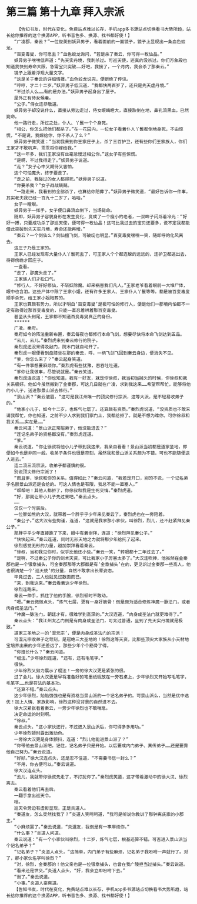# 第三篇 第十九章 拜入宗派
        【告知书友，时代在变化，免费站点难以长存，手机app多书源站点切换看书大势所趋，站长给你推荐的这个换源APP，听书音色多、换源、找书都好使！】
       “广凌郡，秦云？”一位俊美到妖异男子，看着面前的一面镜子，镜子上显现出一条血色蛟龙。
       “百变毒叟，你可愿去？”血色蛟龙询问，“若是杀了秦云，你可得一枚仙晶。”
       妖异男子嘿嘿低声道：“先天实丹境，我刺杀过。可巡天使，还真的没杀过。你们万象殿也知道我快到寿命大限，急需宝贝突破……好吧，我接了，一个月内，我会杀了那秦云。”
       镜子上跟着浮现大量文字。
       “这是关于秦云的详细情报。”血色蛟龙说完，便断绝了传讯。
       “哼哼，才二十二岁。”妖异男子低沉道，“我都快两百岁了，还只是先天虚丹境。”
       “不过杀人么……有的是办法。”妖异男子起身出了屋子。
       屋外正有侍女候着。
       “公子。”侍女连恭敬道。
       妖异男子却没说什么，直接从旁边走过，侍女眼睛瞪大，直接跌倒在地，鼻孔流黑血，已然毙命。
       他一路行走，所过之处，仆人、丫鬟一个个身死。
       “相公，你怎么把他们都杀了。”在一花园内，一位女子看着仆人丫鬟都倒地身死，不由惊慌，“不是说，我嫁给你，你不杀人了么？”
       妖异男子微笑道：“当初我来到你王家庄子上，杀了三百护卫，还有些你们王家族人，你们王家才不敢吭声，乖乖将你嫁给我。”
       “这一年多，我们王家没有丝毫怠慢过相公你。”这女子有些惊慌。
       “是啊，不过我得走了。”妖异男子说道。
       “走？”女子心中又期待又害怕。
       这个可怕魔头，终于要走了。
       “走之前，我碰过的女人都得死。”妖异男子说道。
       “你要杀我？”女子战战兢兢。
       “一路走来，我看到的全部杀了，也算给你陪葬了。”妖异男子微笑道，“最好告诉你一件事，其实老夫我已经一百九十二岁了，哈哈。”
       女子一瞪眼。
       妖异男子一挥手，女子便口鼻流血倒下，当场毙命。
       随即，妖异男子容貌身形在发生变化，变成了一个瘦小的老者，一双眸子闪烁着冷光：“好好一搏，只要成功杀了那巡天使，便可得一枚仙晶！这可比我过去的宝贝还要多，说不定我都能借此突破到先天实丹境，寿命还能再增。”
       “秦云？一个剑仙么？剑仙擅飞剑，可破绽也明显。”百变毒叟嘿嘿一笑，随即呼的化风离去。
       这庄子乃是王家的。
       王家人已经发现有大量仆人丫鬟死去了，可王家人个个都连躲的远远的，连护卫都逃出去，待得傍晚才回庄子。
       一查看。
       “走了，那魔头走了。”
       王家族人们才松口气。
       “修行人，不好好修仙，不斩妖除魔。却来祸害我们凡人。”王家老爷看着眼前一大堆尸体，眼中也含泪。这些尸体中除了王家小姐，还有许多王家人、王家仆人丫鬟等等。都是被百变毒叟顺手杀死，给王家小姐陪葬的。
       王家也算颇有势力，所以才明白‘百变毒叟’是极可怕的修行人，便是他们一郡境内怕都不一定有敌得过那百变毒叟的，只能一直忍着哄着那百变毒叟。
       甚至从头到尾，王家都不知道百变毒叟真正的身份。
       ******
       广凌，秦府。
       秦府如今的阵法重新布置，秦云每夜也都修行本命飞剑，想要尽快将本命飞剑达到五品。
       “云儿，云儿。”秦烈虎来到秦云修行的院子。
       秦烈虎还没来得及敲门，院木门就自动开了。
       秦烈虎一眼便看到盘膝坐在那的秦云，呼，一柄飞剑飞回到秦云身边，便消失不见。
       “爹，你怎么来了？”秦云起身笑道。
       “有一件事想要麻烦你。”秦烈虎有些犹豫，吞吞吐吐道。
       “爹你让我做事，尽管说就是。”秦云笑道。
       秦烈虎连说道：“你也知道，我有一好友，就是你徐叔，我当初当捕头的时候，你徐叔和我关系极好。他如今虽然搬到了金秦郡，可这几日就在广凌，求到我这来……希望帮帮忙，能够将他的小儿子，送进那景山派去修行。”
       “景山派？”秦云皱眉，“这可是我江州唯一的顶尖修行宗派，这等大派，是不轻易收弟子的。”
       “他家小儿子，如今十二岁，也炼气七层了。还算颇有资质。”秦烈虎说道，“没资质也不敢来请我帮忙，你也知道，之前不少人求到我们家门上，我都给拒了。就是不想为难你。可你徐叔和我关系……实在是……”
       秦云问道：“景山派正常招弟子，他没能进去？”
       “连记名弟子的资格都没有。”秦烈虎连道。
       “爹。”
       秦云说道，“你让徐叔将他小儿子带到我这来，我亲自看看！景山派当初都是道家圣地，即便如今也是非同一般。收弟子条件也很是苛刻，虽然我和景山派关系颇为不错，可也不能随便送人进去。”
       连二流三流宗派，收弟子都谨慎的很。
       别说顶尖修行宗派了！
       “而且爹，徐叔和你的关系，值得如此？”秦云问道，“我若是开口，别的不说，一个记名弟子名额景山派还是会给的。可这人情也是有限，我总不能一直塞人。”
       “帮帮吧！其他人都拒了，你徐叔和我是生死交情。”秦烈虎道。
       “好，那就让带小儿子先过来吧。”秦云点头。
       ……
       仅仅一个时辰后。
       一位胖如熊的大汉，就带着一个胖乎乎少年来见秦云了，秦烈虎也在一旁陪着。
       “秦公子。”这大汉有些拘谨，连道，“这就是我家那小家伙，叫徐烈，烈儿，还不赶紧拜见秦公子。”
       那胖乎乎少年直接跪了下来，眼中有着崇拜，连道：“徐烈拜见秦公子。”
       “快快起来。”秦云连道，同时无形天地之力就将那少年给托了起来。
       徐烈感觉无形的力量，越加崇拜看着秦云。
       “徐叔，当初我见你时，似乎比他还小些。”秦云一笑，“转眼都十二年过去了。”
       “是啊，不过秦公子你的剑术天资，可比我家小子厉害太多了。”大汉连吹捧，他虽然在金秦郡也是一个银章捕头，可金秦郡那等大郡都是有‘金章捕头’在的，更见识过金秦郡一些高人，他也很清楚一个‘巡天使’的分量，自然不敢拿出长辈姿态。
       毕竟过去，二人也就见过数面而已。
       “来，到我这来。”秦云看着这少年徐烈。
       徐烈连跑来。
       秦云一伸手，抓住了他的手腕，徐烈顿时不敢动。
       “嗯。”秦云微微点头，“炼气七层，更有一身好筋骨！倒是颇为适合修炼神魔一脉法门，或者肉身成圣法门。”
       “神魔一脉法门，朝廷才有，很难学到高深的。”大汉连道，“肉身成圣法门就更难得了。”
       秦云点头：“我江州太乙门倒是有肉身成圣法门，可太过普通，且到了先天实丹境就是极致。”
       道家三圣地之一的‘混元宗’，便是肉身成圣法门的宗派！
       可混元宗收弟子之苛刻，是冠绝三大圣地的！徐烈这等天资，比那些顶尖大家族从小天材地宝培养出来的少年还差远了，那些少年个个筋骨了得。
       “你擅长什么？”秦云问道。
       “棍法。”少年徐烈连道，“还有，还有毛笔字。”
       很快。
       少年徐烈又努力展示了棍法！一旁的徐大汉更是紧张的很。
       过了会儿，徐大汉更是早将准备好的笔墨纸砚放在一旁石桌上，少年徐烈又开始写毛笔字，毛笔字……也是符法的基本功。
       “还算不错。”秦云点头。
       这少年徐烈，勉勉强强也是有资格当景山派的一个记名弟子的。可景山派么，当然是优中选优！加上人情、家族影响，徐烈这种没背景的自然进不去。
       徐大汉紧张看着秦云，一旁少年徐烈也不敢喘息。
       决定命运的时刻啊。
       “徐叔。”
       秦云点头，“这小家伙还行，不过进入景山派后，你可得多多用功。”
       少年徐烈顿时露出激动色。
       一旁徐大汉更是身体颤抖，连道：“烈儿他能进景山派了？”
       “你带他去景山派吧，记住，记名弟子只是开始。以后要成内门弟子、真传弟子……还是要靠他自己努力。”秦云说道。
       “好好。”徐大汉连点头，还是忍不住道，“不需要书信一封么？”
       “不用，你去便可以。”秦云说道。
       徐大汉连点头。
       “云儿，我就带你徐叔先走了，不打扰你了。”秦烈虎笑道，这才带着激动中的徐大汉、徐烈离去。
       秦云看着他们离去后。
       一翻手拿出巡天令。
       嗡。
       巡天令旁边有虚影显现，正是炎道人。
       “秦道友，怎么突然找我了？”炎道人笑呵呵道，“我可是听说你教训了那钟离氏家的小郡主。”
       “小麻烦罢了。”秦云说道，“炎道友，我倒是有一事麻烦你。”
       “什么事？”炎道人问道。
       秦云说道：“有一个小家伙叫徐烈，十二岁，炼气七层，根基还算不错。可否进入景山派当个记名弟子？”
       “记名弟子？”炎道人点头，“这简单，内门弟子有些麻烦，记名弟子我吩咐一声就行了。对了，那小家伙名字叫徐烈？”
       “对，徐烈，金秦郡的！他父亲也是一位银章捕头，也曾在我广陵担当过捕头。”秦云说道。
       “看来还是世交。”炎道人点头，“好，我会立即吩咐下去。”
       “谢了。”秦云说道。
       “小事。”炎道人豪爽道。
       【告知书友，时代在变化，免费站点难以长存，手机app多书源站点切换看书大势所趋，站长给你推荐的这个换源APP，听书音色多、换源、找书都好使！】